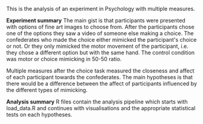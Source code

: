 This is the analysis of an experiment in Psychology with multiple measures. 

**Experiment summary**
The main gist is that participants were presented with options of fine art images to choose from.
After the participants chose one of the options they saw a video of someone else making a choice. 
The confederates who made the choice either mimicked the participant's choice or not. Or they
only mimicked the motor movement of the participant, i.e. they chose a different option but with the same hand. 
The control condition was motor or choice mimicking in 50-50 ratio. 

Multiple measures after the choice task measured the closeness and affect of each participant towards
the confederates. The main hypotheses is that there would be a difference between the affect of participants
influenced by the different types of mimicking. 

**Analysis summary** 
R files contain the analysis pipeline which starts with load_data.R 
and continues with visualisations and the appropriate statistical tests on each hypotheses. 

